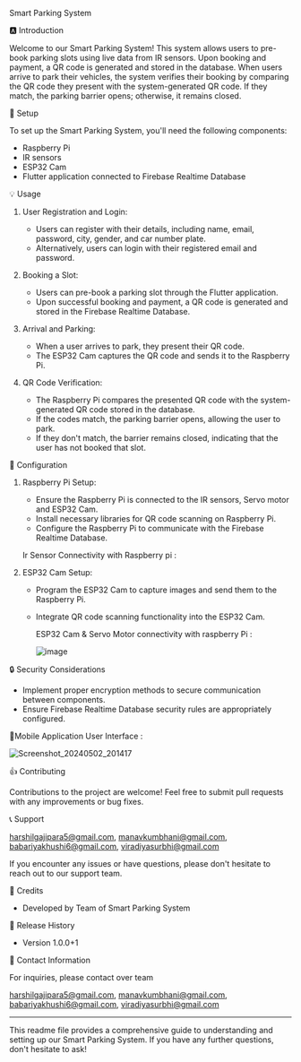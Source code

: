 Smart Parking System 

🅰️ Introduction

Welcome to our Smart Parking System! This system allows users to pre-book parking slots using live data from IR sensors. Upon booking and payment, a QR code is generated and stored in the database. When users arrive to park their vehicles, the system verifies their booking by comparing the QR code they present with the system-generated QR code. If they match, the parking barrier opens; otherwise, it remains closed.

🔧 Setup

To set up the Smart Parking System, you'll need the following components:

- Raspberry Pi
- IR sensors
- ESP32 Cam
- Flutter application connected to Firebase Realtime Database

💡 Usage

1. User Registration and Login:
   - Users can register with their details, including name, email, password, city, gender, and car number plate.
   - Alternatively, users can login with their registered email and password.

1. Booking a Slot:
   - Users can pre-book a parking slot through the Flutter application.
   - Upon successful booking and payment, a QR code is generated and stored in the Firebase Realtime Database.

2. Arrival and Parking:
   - When a user arrives to park, they present their QR code.
   - The ESP32 Cam captures the QR code and sends it to the Raspberry Pi.

3. QR Code Verification:
   - The Raspberry Pi compares the presented QR code with the system-generated QR code stored in the database.
   - If the codes match, the parking barrier opens, allowing the user to park.
   - If they don't match, the barrier remains closed, indicating that the user has not booked that slot.

📝 Configuration

1. Raspberry Pi Setup:
   - Ensure the Raspberry Pi is connected to the IR sensors, Servo motor and ESP32 Cam.
   - Install necessary libraries for QR code scanning on Raspberry Pi.
   - Configure the Raspberry Pi to communicate with the Firebase Realtime Database.

   Ir Sensor Connectivity with Raspberry pi :




 

3. ESP32 Cam Setup:
   - Program the ESP32 Cam to capture images and send them to the Raspberry Pi.
   - Integrate QR code scanning functionality into the ESP32 Cam.
  
     ESP32 Cam & Servo Motor connectivity with raspberry Pi :




     ![image](https://github.com/hgajipara246/smart_parking_system/assets/115713866/077affca-5d91-4674-8e49-2cc0ced0345f)

  
🔒 Security Considerations

- Implement proper encryption methods to secure communication between components.
- Ensure Firebase Realtime Database security rules are appropriately configured.


📱Mobile Application User Interface :





![Screenshot_20240502_201417](https://github.com/hgajipara246/smart_parking_system/assets/115713866/4059b275-9ea9-474a-80ee-b9a02e2a806f)





👍 Contributing

Contributions to the project are welcome! Feel free to submit pull requests with any improvements or bug fixes.

📞 Support

harshilgajipara5@gmail.com,
manavkumbhani@gmail.com,
babariyakhushi6@gmail.com,
viradiyasurbhi@gmail.com

If you encounter any issues or have questions, please don't hesitate to reach out to our support team.


📄 Credits

- Developed by Team of Smart Parking System

📅 Release History

- Version  1.0.0+1

📧 Contact Information

For inquiries, please contact over team

harshilgajipara5@gmail.com,
manavkumbhani@gmail.com,
babariyakhushi6@gmail.com,
viradiyasurbhi@gmail.com

---

This readme file provides a comprehensive guide to understanding and setting up our Smart Parking System. If you have any further questions, don't hesitate to ask!
